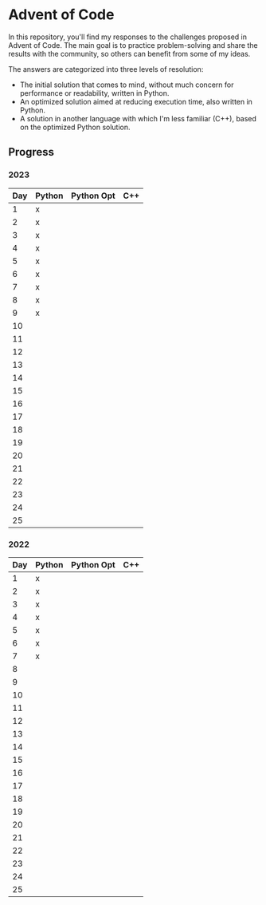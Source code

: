 # Advent of Code

In this repository, you'll find my responses to the challenges proposed in Advent of Code. The main goal is to practice problem-solving and share the results with the community, so others can benefit from some of my ideas.

The answers are categorized into three levels of resolution:
 - The initial solution that comes to mind, without much concern for performance or readability, written in Python.
 - An optimized solution aimed at reducing execution time, also written in Python.
 - A solution in another language with which I'm less familiar (C++), based on the optimized Python solution.

## Progress

### 2023

| Day | Python | Python Opt | C++ |
|-----|--------|------------|-----|
| 1   |   x    |            |     |
| 2   |   x    |            |     |
| 3   |   x    |            |     |
| 4   |   x    |            |     |
| 5   |   x    |            |     |
| 6   |   x    |            |     |
| 7   |   x    |            |     |
| 8   |   x    |            |     |
| 9   |   x    |            |     |
| 10  |        |            |     |
| 11  |        |            |     |
| 12  |        |            |     |
| 13  |        |            |     |
| 14  |        |            |     |
| 15  |        |            |     |
| 16  |        |            |     |
| 17  |        |            |     |
| 18  |        |            |     |
| 19  |        |            |     |
| 20  |        |            |     |
| 21  |        |            |     |
| 22  |        |            |     |
| 23  |        |            |     |
| 24  |        |            |     |
| 25  |        |            |     |

### 2022

| Day | Python | Python Opt | C++ |
|-----|--------|------------|-----|
| 1   |   x    |            |     |
| 2   |   x    |            |     |
| 3   |   x    |            |     |
| 4   |   x    |            |     |
| 5   |   x    |            |     |
| 6   |   x    |            |     |
| 7   |   x    |            |     |
| 8   |        |            |     |
| 9   |        |            |     |
| 10  |        |            |     |
| 11  |        |            |     |
| 12  |        |            |     |
| 13  |        |            |     |
| 14  |        |            |     |
| 15  |        |            |     |
| 16  |        |            |     |
| 17  |        |            |     |
| 18  |        |            |     |
| 19  |        |            |     |
| 20  |        |            |     |
| 21  |        |            |     |
| 22  |        |            |     |
| 23  |        |            |     |
| 24  |        |            |     |
| 25  |        |            |     |
